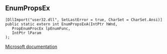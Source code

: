 ## EnumPropsEx

```
[DllImport("user32.dll", SetLastError = true, CharSet = CharSet.Ansi)]
public static extern int EnumPropsExA(IntPtr hWnd,
   PropEnumProcEx lpEnumFunc,
   IntPtr lParam
);
```

[Microsoft documentation](https://docs.microsoft.com/en-us/windows/win32/api/winuser/nf-winuser-enumpropsexa)
